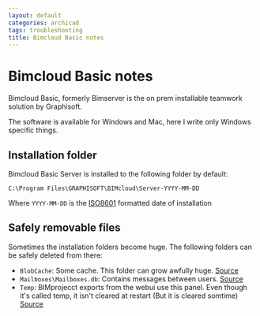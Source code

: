 ```yaml
---
layout: default
categories: archicad
tags: troubleshooting
title: Bimcloud Basic notes
---
```


# Bimcloud Basic notes

Bimcloud Basic, formerly Bimserver is the on prem installable teamwork solution by Graphisoft.

The software is available for Windows and Mac, here I write only Windows specific things.

## Installation folder

Bimcloud Basic Server is installed to the following folder by default:

```
C:\Program Files\GRAPHISOFT\BIMcloud\Server-YYYY-MM-DD
```

Where `YYYY-MM-DD` is the [ISO8601](https://en.wikipedia.org/wiki/ISO_8601) formatted date of installation

## Safely removable files

Sometimes the installation folders become huge. The following folders can be safely deleted from there:

- `BlobCache`: Some cache. This folder can grow awfully huge. [Source](https://community.graphisoft.com/t5/Teamwork-articles/BIMcloud-Troubleshooting-Guide/ta-p/303381)
- `Mailboxes\Mailboxes.db`: Contains messages between users. [Source](https://community.graphisoft.com/t5/Teamwork-articles/BIMcloud-Troubleshooting-Guide/ta-p/303381)
- `Temp`: BIMprojecct exports from the webui use this panel. Even though it's called temp, it isn't cleared at restart (But it is cleared somtime) [Source](https://community.graphisoft.com/t5/Collaborate-forum/BIM-Server-Temp-ObjectContents-directory-became-too-large/m-p/210609)

